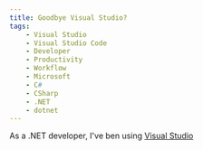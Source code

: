 ```yaml
---
title: Goodbye Visual Studio?
tags: 
    - Visual Studio
    - Visual Studio Code
    - Developer
    - Productivity
    - Workflow
    - Microsoft
    - C#
    - CSharp
    - .NET
    - dotnet
---
```


As a .NET developer, I've ben using [Visual Studio]() 